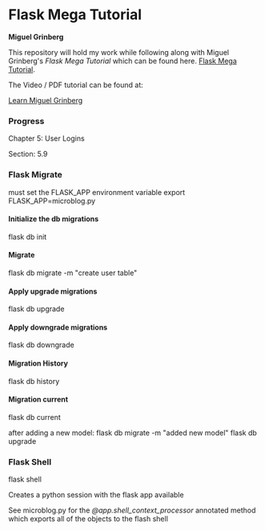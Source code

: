 
# Flask Mega Tutorial

**Miguel Grinberg**

This repository will hold my work while following along with Miguel Grinberg's *Flask Mega Tutorial* which can be found here. [Flask Mega Tutorial](https://blog.miguelgrinberg.com/post/the-flask-mega-tutorial-part-i-hello-world).

The Video / PDF tutorial can be found at:

[Learn Miguel Grinberg](https://learn.miguelgrinberg.com)



### Progress

Chapter 5: User Logins

Section: 5.9


### Flask Migrate

must set the FLASK_APP environment variable
export FLASK_APP=microblog.py


#### Initialize the db migrations

flask db init


#### Migrate
flask db migrate -m "create user table"

#### Apply upgrade migrations
flask db upgrade

#### Apply downgrade migrations
flask db downgrade

#### Migration History
flask db history

#### Migration current
flask db current

after adding a new model:
flask db migrate -m "added new model"
flask db upgrade

### Flask Shell
flask shell

Creates a python session with the flask app available

See microblog.py for the *@app.shell_context_processor* annotated method which exports all of the objects to the flash shell




